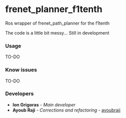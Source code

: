 # frenet_planner_f1tenth
Ros wrapper of frenet_path_planner for the f1tenth

The code is a little bit messy... Still in development 

### Usage

TO-DO

### Know issues
TO-DO

### Developers
* **Ion Grigoras** - *Main developer*
* **Ayoub Raji** - *Corrections and refactoring* - [ayoubraji](https://github.com/ayoubraji)
